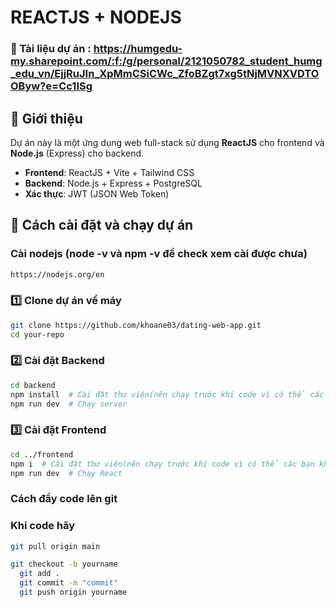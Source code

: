 # REACTJS + NODEJS
### 📎 Tài liệu dự án : https://humgedu-my.sharepoint.com/:f:/g/personal/2121050782_student_humg_edu_vn/EjjRuJIn_XpMmCSiCWc_ZfoBZgt7xg5tNjMVNXVDTOOByw?e=Cc1ISg

## 📌 Giới thiệu
Dự án này là một ứng dụng web full-stack sử dụng **ReactJS** cho frontend và **Node.js** (Express) cho backend.

- **Frontend**: ReactJS + Vite + Tailwind CSS 
- **Backend**: Node.js + Express + PostgreSQL
- **Xác thực**: JWT (JSON Web Token)

## 🚀 Cách cài đặt và chạy dự án

### Cài nodejs (node -v và npm -v để check xem cài được chưa)
```sh
https://nodejs.org/en
```
### 1️⃣ Clone dự án về máy
```sh
git clone https://github.com/khoane03/dating-web-app.git
cd your-repo
```

### 2️⃣ Cài đặt Backend
```sh
cd backend
npm install  # Cài đặt thư viện(nên chạy trước khi code vì có thể các bạn khác thêm thư viện)
npm run dev  # Chạy server
```

### 3️⃣ Cài đặt Frontend
```sh
cd ../frontend
npm i  # Cài đặt thư viện(nên chạy trước khi code vì có thể các bạn khác thêm thư viện)
npm run dev  # Chạy React
```
### Cách đẩy code lên git
### Khi code hãy 
```sh
git pull origin main
```
```sh
git checkout -b yourname
  git add .
  git commit -m "commit"
  git push origin yourname
```

